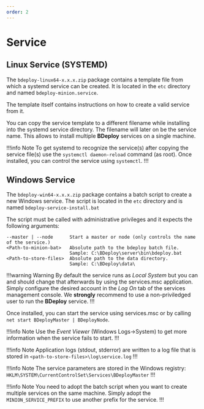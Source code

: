 ```yaml
---
order: 2
---
```

# Service

## Linux Service (SYSTEMD)
The `bdeploy-linux64-x.x.x.zip` package contains a template file from which a systemd service can be created. It is
located in the `etc` directory and named `bdeploy-minion.service`.

The template itself contains instructions on how to create a valid service from it.

You can copy the service template to a different filename while installing into the systemd service directory. The
filename will later on be the service name. This allows to install multiple **BDeploy** services on a single machine.

!!!info Note 
To get systemd to recognize the service(s) after copying the service file(s) use the `systemctl daemon-reload` command (as root).
Once installed, you can control the service using `systemctl`.
!!!

## Windows Service

The `bdeploy-win64-x.x.x.zip` package contains a batch script to create a new Windows service. The script is located in 
the `etc` directory and is named `bdeploy-service-install.bat`

The script must be called with administrative privileges and it expects the following arguments:

```
--master | --node      Start a master or node (only controls the name of the service.)
<Path-to-minion-bat>   Absolute path to the bdeploy batch file. 
                       Sample: C:\BDeploy\server\bin\bdeploy.bat
<Path-to-store-files>  Absolute path to the data directory.  
                       Sample: C:\BDeploy\data\
```

!!!warning Warning
By default the service runs as _Local System_ but you can and should change that afterwards by using the services.msc application. Simply configure the desired account in the _Log On_ tab of the services management console. We **strongly** recommend to use a non-priviledged user to run the **BDeploy** service.
!!!

Once installed, you can start the service using services.msc or by calling `net start BDeployMaster | BDeployNode`.

!!!info Note
Use the _Event Viewer_ (Windows Logs->System) to get more information when the service fails to start.
!!!

!!!info Note
Application logs (stdout, stderror) are written to a log file that is stored in `<path-to-store-files>\log\service.log`
!!!

!!!info Note
The service parameters are stored in the Windows registry: `HKLM\SYSTEM\CurrentControlSet\Services\BDeployMaster`
!!!

!!!info Note
You need to adopt the batch script when you want to create multiple services on the same machine. Simply adopt the
`MINION_SERVICE_PREFIX` to use another prefix for the service.
!!!